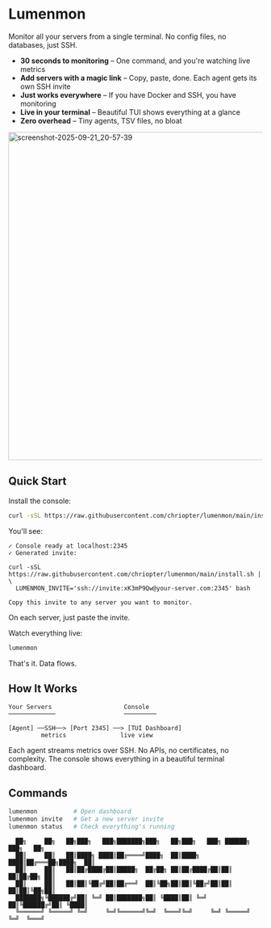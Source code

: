 # Lumenmon

Monitor all your servers from a single terminal. No config files, no databases, just SSH.

- **30 seconds to monitoring** – One command, and you're watching live metrics
- **Add servers with a magic link** – Copy, paste, done. Each agent gets its own SSH invite
- **Just works everywhere** – If you have Docker and SSH, you have monitoring
- **Live in your terminal** – Beautiful TUI shows everything at a glance
- **Zero overhead** – Tiny agents, TSV files, no bloat

<img width="650" alt="screenshot-2025-09-21_20-57-39" src="https://github.com/user-attachments/assets/a900ed9c-d519-4c1c-8268-2d2417807aed" />

## Quick Start

Install the console:
```bash
curl -sSL https://raw.githubusercontent.com/chriopter/lumenmon/main/install.sh | bash
```

You'll see:
```
✓ Console ready at localhost:2345
✓ Generated invite:

curl -sSL https://raw.githubusercontent.com/chriopter/lumenmon/main/install.sh | \
  LUMENMON_INVITE='ssh://invite:xK3mP9Qw@your-server.com:2345' bash

Copy this invite to any server you want to monitor.
```

On each server, just paste the invite.


Watch everything live:
```bash
lumenmon
```

That's it. Data flows.

## How It Works

```
Your Servers                    Console
─────────────                   ─────────

[Agent] ──SSH──> [Port 2345] ──> [TUI Dashboard]
         metrics               live view
```

Each agent streams metrics over SSH. No APIs, no certificates, no complexity.
The console shows everything in a beautiful terminal dashboard.

## Commands

```bash
lumenmon          # Open dashboard
lumenmon invite   # Get a new server invite
lumenmon status   # Check everything's running
```



```
  ██╗     ██╗   ██╗███╗   ███╗███████╗███╗   ██╗███╗   ███╗ ██████╗ ███╗   ██╗
  ██║     ██║   ██║████╗ ████║██╔════╝████╗  ██║████╗ ████║██╔═══██╗████╗  ██║
  ██║     ██║   ██║██╔████╔██║█████╗  ██╔██╗ ██║██╔████╔██║██║   ██║██╔██╗ ██║
  ██║     ██║   ██║██║╚██╔╝██║██╔══╝  ██║╚██╗██║██║╚██╔╝██║██║   ██║██║╚██╗██║
  ███████╗╚██████╔╝██║ ╚═╝ ██║███████╗██║ ╚████║██║ ╚═╝ ██║╚██████╔╝██║ ╚████║
  ╚══════╝ ╚═════╝ ╚═╝     ╚═╝╚══════╝╚═╝  ╚═══╝╚═╝     ╚═╝ ╚═════╝ ╚═╝  ╚═══╝
```
